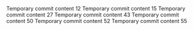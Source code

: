 Temporary commit content 12
Temporary commit content 15
Temporary commit content 27
Temporary commit content 43
Temporary commit content 50
Temporary commit content 52
Temporary commit content 55
